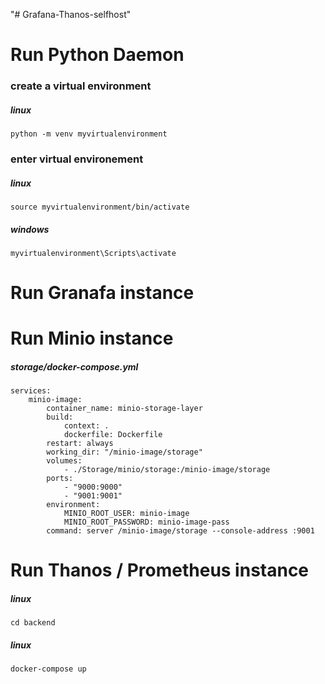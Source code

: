 
"# Grafana-Thanos-selfhost" 

# Run Python Daemon
### create a virtual environment
##### linux
    python -m venv myvirtualenvironment
    
### enter virtual environement
##### linux
    source myvirtualenvironment/bin/activate

##### windows
    myvirtualenvironment\Scripts\activate


# Run Granafa instance

# Run Minio instance

##### storage/docker-compose.yml
    services:
        minio-image:
            container_name: minio-storage-layer
            build:
                context: .
                dockerfile: Dockerfile
            restart: always
            working_dir: "/minio-image/storage"
            volumes:
                - ./Storage/minio/storage:/minio-image/storage
            ports:
                - "9000:9000"
                - "9001:9001"
            environment:
                MINIO_ROOT_USER: minio-image
                MINIO_ROOT_PASSWORD: minio-image-pass
            command: server /minio-image/storage --console-address :9001

# Run Thanos / Prometheus instance




##### linux
    cd backend

##### linux
    docker-compose up

